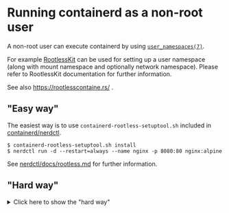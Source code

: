 # Running containerd as a non-root user

A non-root user can execute containerd by using [`user_namespaces(7)`](http://man7.org/linux/man-pages/man7/user_namespaces.7.html).

For example [RootlessKit](https://github.com/rootless-containers/rootlesskit) can be used for setting up a user namespace (along with mount namespace and optionally network namespace). Please refer to RootlessKit documentation for further information.

See also https://rootlesscontaine.rs/ .

## "Easy way"

The easiest way is to use `containerd-rootless-setuptool.sh` included in [containerd/nerdctl](https://github.com/containerd/nerdctl).

```console
$ containerd-rootless-setuptool.sh install
$ nerdctl run -d --restart=always --name nginx -p 8080:80 nginx:alpine
```

See [nerdctl/docs/rootless.md](https://github.com/containerd/nerdctl/blob/main/docs/rootless.md) for further information.

## "Hard way"

<details>
<summary>Click here to show the "hard way"</summary>

<p>

### Daemon

```console
$ rootlesskit --net=slirp4netns --copy-up=/etc --copy-up=/run \
  --state-dir=/run/user/1001/rootlesskit-containerd \
  sh -c "rm -f /run/containerd; exec containerd -c config.toml"
```

* `--net=slirp4netns --copy-up=/etc` is only required when you want to unshare network namespaces.
  See [RootlessKit documentation](https://github.com/rootless-containers/rootlesskit/blob/v0.14.1/docs/network.md) for further information about the network drivers.
* `--copy-up=/DIR` mounts a writable tmpfs on `/DIR` with symbolic links to the files under the `/DIR` on the parent namespace
  so that the user can add/remove files under `/DIR` in the mount namespace.
  `--copy-up=/etc` and `--copy-up=/run` are needed on typical setup.
  Depending on the containerd plugin configuration, you may also need to add more `--copy-up` options.
* `rm -f /run/containerd` removes the "copied-up" symbolic link to `/run/containerd` on the parent namespace (if exists), which cannot be accessed by non-root users.
  The actual `/run/containerd` directory on the host is not affected.
* `--state-dir` is set to a random directory under `/tmp` if unset. RootlessKit writes the PID to a file named `child_pid` under this directory.
* You need to provide `config.toml` with your own path configuration. e.g.
```toml
version = 3
root = "/home/penguin/.local/share/containerd"
state = "/run/user/1001/containerd"

[grpc]
  address = "/run/user/1001/containerd/containerd.sock"
```

### Client

A client program such as `ctr` also needs to be executed inside the daemon namespaces.
```console
$ nsenter -U --preserve-credentials -m -n -t $(cat /run/user/1001/rootlesskit-containerd/child_pid)
$ export CONTAINERD_ADDRESS=/run/user/1001/containerd/containerd.sock
$ export CONTAINERD_SNAPSHOTTER=native
$ ctr images pull docker.io/library/ubuntu:latest
$ ctr run -t --rm --fifo-dir /tmp/foo-fifo --cgroup "" docker.io/library/ubuntu:latest foo
```

* The `overlayfs` snapshotter does not work inside user namespaces before kernel 5.11, except on Ubuntu and Debian kernels.
  However, [`fuse-overlayfs` snapshotter](https://github.com/containerd/fuse-overlayfs-snapshotter) can be used instead if running kernel >= 4.18.
* Enabling cgroup requires cgroup v2 and systemd, e.g. `ctr run --cgroup "user.slice:foo:bar" --runc-systemd-cgroup ...` .
  See also [runc documentation](https://github.com/opencontainers/runc/blob/v1.0.0-rc93/docs/cgroup-v2.md).


</p>
</details>
